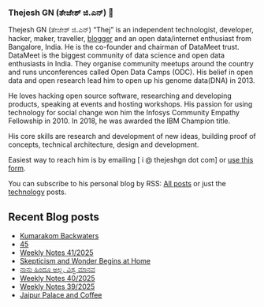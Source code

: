 ### Thejesh GN (ತೇಜೇಶ್ ಜಿ.ಎನ್) 👋

Thejesh GN (ತೇಜೇಶ್ ಜಿ.ಎನ್) “Thej” is an independent technologist, developer, hacker, maker, traveller, [blogger](https://thejeshgn.com/) and an open data/internet enthusiast from Bangalore, India. He is the co-founder and chairman of DataMeet trust. DataMeet is the biggest community of data science and open data enthusiasts in India. They organise community meetups around the country and runs unconferences called Open Data Camps (ODC). His belief in open data and open research lead him to open up his genome data(DNA) in 2013.

He loves hacking open source software, researching and developing products, speaking at events and hosting workshops. His passion for using technology for social change won him the Infosys Community Empathy Fellowship in 2010. In 2018, he was awarded the IBM Champion title.

His core skills are research and development of new ideas, building proof of concepts, technical architecture, design and development.

Easiest way to reach him is by emailing [ i @ thejeshgn dot com] or [use this form](https://thejeshgn.com/contact/).

You can subscribe to his personal blog by RSS: [All posts](https://feeds.thejeshgn.com/thejeshgn) or just the [technology](https://feeds.thejeshgn.com/technology) posts.

## Recent Blog posts
<!-- BLOG-POST-LIST:START -->
- [Kumarakom Backwaters](https://thejeshgn.com/2025/10/14/kumarakom-backwaters/)
- [45](https://thejeshgn.com/2025/10/12/45/)
- [Weekly Notes 41/2025](https://thejeshgn.com/2025/10/10/weekly-notes-41-2025/)
- [Skepticism and Wonder Begins at Home](https://thejeshgn.com/2025/10/09/skepticism-and-wonder-begins-at-home/)
- [ನಾನು ಹಿಂದೂ ಅಲ್ಲ. ವಿಶ್ವ ಮಾನವ](https://thejeshgn.com/2025/10/05/naa-hindu-alla-vishwa-manava/)
- [Weekly Notes 40/2025](https://thejeshgn.com/2025/10/03/weekly-notes-40-2025/)
- [Weekly Notes 39/2025](https://thejeshgn.com/2025/09/26/weekly-notes-39-2025/)
- [Jaipur Palace and Coffee](https://thejeshgn.com/2025/09/25/jaipur-palace-and-coffee/)
<!-- BLOG-POST-LIST:END -->
